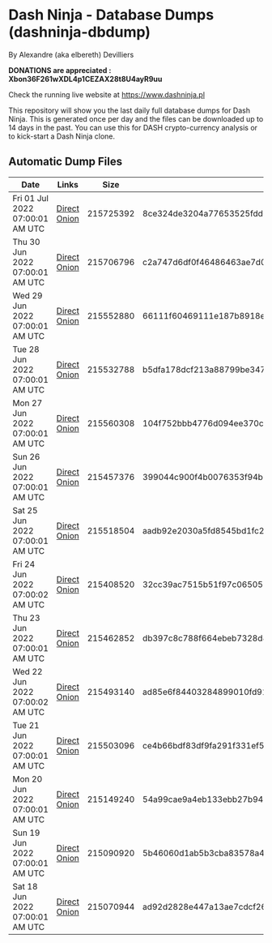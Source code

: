 # Dash Ninja - Database Dumps (dashninja-dbdump)
By Alexandre (aka elbereth) Devilliers

**DONATIONS are appreciated : Xbon36F261wXDL4p1CEZAX28t8U4ayR9uu**

Check the running live website at https://www.dashninja.pl

This repository will show you the last daily full database dumps for Dash Ninja. This is generated once per day and the files can be downloaded up to 14 days in the past.
You can use this for DASH crypto-currency analysis or to kick-start a Dash Ninja clone.


## Automatic Dump Files
| Date | Links | Size | SHA256 |
|--|--|--|--|
| Fri 01 Jul 2022 07:00:01 AM UTC | [Direct](https://oshi.at/dspc) [Onion](http://5ety7tpkim5me6eszuwcje7bmy25pbtrjtue7zkqqgziljwqy3rrikqd.onion/dspc) | 215725392 | 8ce324de3204a77653525fdd0e8d187c4efb37670abb45f2ca24d08a4eddfe7b | 
| Thu 30 Jun 2022 07:00:01 AM UTC | [Direct](https://oshi.at/CYVj) [Onion](http://5ety7tpkim5me6eszuwcje7bmy25pbtrjtue7zkqqgziljwqy3rrikqd.onion/CYVj) | 215706796 | c2a747d6df0f46486463ae7d0b42aaced965ed9e1d7dfa61015a099a45985c6e | 
| Wed 29 Jun 2022 07:00:01 AM UTC | [Direct](https://oshi.at/jeWL) [Onion](http://5ety7tpkim5me6eszuwcje7bmy25pbtrjtue7zkqqgziljwqy3rrikqd.onion/jeWL) | 215552880 | 66111f60469111e187b8918ea4510f7854cec14c14741fef2fce29c10560ddd2 | 
| Tue 28 Jun 2022 07:00:01 AM UTC | [Direct](https://oshi.at/ytsb) [Onion](http://5ety7tpkim5me6eszuwcje7bmy25pbtrjtue7zkqqgziljwqy3rrikqd.onion/ytsb) | 215532788 | b5dfa178dcf213a88799be347b4443130ead3d537ca599f6279507b937c4703d | 
| Mon 27 Jun 2022 07:00:01 AM UTC | [Direct](https://oshi.at/CSzN) [Onion](http://5ety7tpkim5me6eszuwcje7bmy25pbtrjtue7zkqqgziljwqy3rrikqd.onion/CSzN) | 215560308 | 104f752bbb4776d094ee370c694910188583f427130ae069b67cd924075704bd | 
| Sun 26 Jun 2022 07:00:01 AM UTC | [Direct](https://oshi.at/KQjv) [Onion](http://5ety7tpkim5me6eszuwcje7bmy25pbtrjtue7zkqqgziljwqy3rrikqd.onion/KQjv) | 215457376 | 399044c900f4b0076353f94b0f9dfcf75c5de0cba63b91729070c07161eb7033 | 
| Sat 25 Jun 2022 07:00:01 AM UTC | [Direct](https://oshi.at/zLZp) [Onion](http://5ety7tpkim5me6eszuwcje7bmy25pbtrjtue7zkqqgziljwqy3rrikqd.onion/zLZp) | 215518504 | aadb92e2030a5fd8545bd1fc2787363243bd7b39f908b0352f5bf02cea595001 | 
| Fri 24 Jun 2022 07:00:02 AM UTC | [Direct](https://oshi.at/rdCN) [Onion](http://5ety7tpkim5me6eszuwcje7bmy25pbtrjtue7zkqqgziljwqy3rrikqd.onion/rdCN) | 215408520 | 32cc39ac7515b51f97c065059d32ec4321c76dc75b6646bd7bd883d8b02ab5d7 | 
| Thu 23 Jun 2022 07:00:01 AM UTC | [Direct](https://oshi.at/uEzW) [Onion](http://5ety7tpkim5me6eszuwcje7bmy25pbtrjtue7zkqqgziljwqy3rrikqd.onion/uEzW) | 215462852 | db397c8c788f664ebeb7328d84682cb32850b3873ceb7178827eb4564846ab0c | 
| Wed 22 Jun 2022 07:00:02 AM UTC | [Direct](https://oshi.at/UBpY) [Onion](http://5ety7tpkim5me6eszuwcje7bmy25pbtrjtue7zkqqgziljwqy3rrikqd.onion/UBpY) | 215493140 | ad85e6f84403284899010fd9195e917f58a97bb10c4a959f72f3ffd030aff415 | 
| Tue 21 Jun 2022 07:00:01 AM UTC | [Direct](https://oshi.at/oeAi) [Onion](http://5ety7tpkim5me6eszuwcje7bmy25pbtrjtue7zkqqgziljwqy3rrikqd.onion/oeAi) | 215503096 | ce4b66bdf83df9fa291f331ef5a21aa12c01d55cb869b3a82dc86d8d56067ebb | 
| Mon 20 Jun 2022 07:00:01 AM UTC | [Direct](https://oshi.at/CXxS) [Onion](http://5ety7tpkim5me6eszuwcje7bmy25pbtrjtue7zkqqgziljwqy3rrikqd.onion/CXxS) | 215149240 | 54a99cae9a4eb133ebb27b94af2b13834498638f9bfd9bf234b2e61ca17fa331 | 
| Sun 19 Jun 2022 07:00:01 AM UTC | [Direct](https://oshi.at/FsEh) [Onion](http://5ety7tpkim5me6eszuwcje7bmy25pbtrjtue7zkqqgziljwqy3rrikqd.onion/FsEh) | 215090920 | 5b46060d1ab5b3cba83578a4e96bbe8fe4a25177f80628d01e70a728aea31342 | 
| Sat 18 Jun 2022 07:00:01 AM UTC | [Direct](https://oshi.at/HymZ) [Onion](http://5ety7tpkim5me6eszuwcje7bmy25pbtrjtue7zkqqgziljwqy3rrikqd.onion/HymZ) | 215070944 | ad92d2828e447a13ae7cdcf268ab56fe5707ed2c7b5f7be64d2a185f1e57f710 | 
